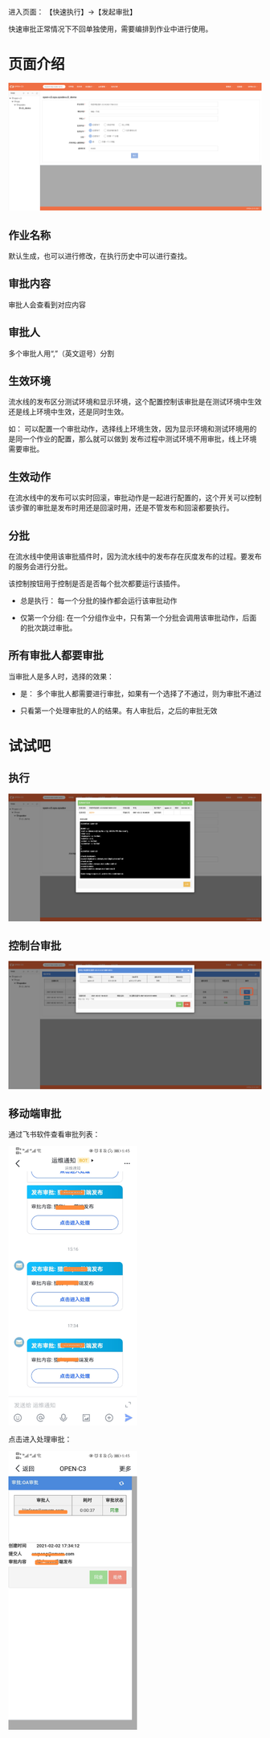 
进入页面： 【快速执行】->【发起审批】


快速审批正常情况下不回单独使用，需要编排到作业中进行使用。

# 页面介绍

![空白审批](/发起审批/images/空白审批.png)

## 作业名称

默认生成，也可以进行修改，在执行历史中可以进行查找。

## 审批内容

审批人会查看到对应内容

## 审批人

多个审批人用“,”（英文逗号）分割

## 生效环境

流水线的发布区分测试环境和显示环境，这个配置控制该审批是在测试环境中生效还是线上环境中生效，还是同时生效。

如： 可以配置一个审批动作，选择线上环境生效，因为显示环境和测试环境用的是同一个作业的配置，那么就可以做到
发布过程中测试环境不用审批，线上环境需要审批。

## 生效动作

在流水线中的发布可以实时回滚，审批动作是一起进行配置的，这个开关可以控制该步骤的审批是发布时用还是回滚时用，还是不管发布和回滚都要执行。

## 分批

在流水线中使用该审批插件时，因为流水线中的发布存在灰度发布的过程。要发布的服务会进行分批。

该控制按钮用于控制是否是否每个批次都要运行该插件。

* 总是执行： 每一个分批的操作都会运行该审批动作

* 仅第一个分组: 在一个分组作业中，只有第一个分批会调用该审批动作，后面的批次跳过审批。

## 所有审批人都要审批

当审批人是多人时，选择的效果：

* 是： 多个审批人都需要进行审批，如果有一个选择了不通过，则为审批不通过

* 只看第一个处理审批的人的结果。有人审批后，之后的审批无效

# 试试吧

## 执行

![执行结果](/发起审批/images/执行结果.png)


## 控制台审批

![控制台审批](/发起审批/images/控制台审批.png)

## 移动端审批

通过飞书软件查看审批列表：

<img src="/发起审批/images/移动端审批列表.jpg" width=256 />

点击进入处理审批：

<img src="/发起审批/images/移动端审批.jpg" width=256 />
